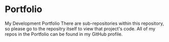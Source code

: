 # Portfolio
My Development Portfolio 
There are sub-repositories within this repository, so please go to the repositry itself to view that project's code. All of my repos in the Portfolio can be found in my GitHub profile.
